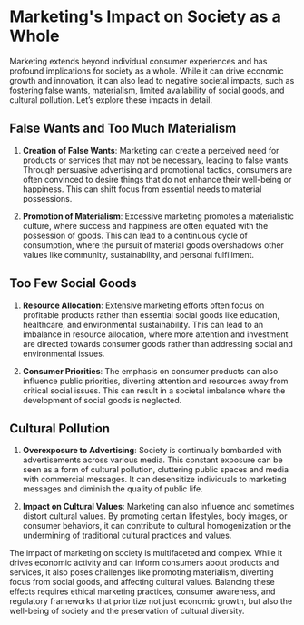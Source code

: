 # Marketing's Impact on Society as a Whole

Marketing extends beyond individual consumer experiences and has profound implications for society as a whole. While it can drive economic growth and innovation, it can also lead to negative societal impacts, such as fostering false wants, materialism, limited availability of social goods, and cultural pollution. Let’s explore these impacts in detail.

## False Wants and Too Much Materialism

1. **Creation of False Wants**: Marketing can create a perceived need for products or services that may not be necessary, leading to false wants. Through persuasive advertising and promotional tactics, consumers are often convinced to desire things that do not enhance their well-being or happiness. This can shift focus from essential needs to material possessions.

2. **Promotion of Materialism**: Excessive marketing promotes a materialistic culture, where success and happiness are often equated with the possession of goods. This can lead to a continuous cycle of consumption, where the pursuit of material goods overshadows other values like community, sustainability, and personal fulfillment.

## Too Few Social Goods

1. **Resource Allocation**: Extensive marketing efforts often focus on profitable products rather than essential social goods like education, healthcare, and environmental sustainability. This can lead to an imbalance in resource allocation, where more attention and investment are directed towards consumer goods rather than addressing social and environmental issues.

2. **Consumer Priorities**: The emphasis on consumer products can also influence public priorities, diverting attention and resources away from critical social issues. This can result in a societal imbalance where the development of social goods is neglected.

## Cultural Pollution

1. **Overexposure to Advertising**: Society is continually bombarded with advertisements across various media. This constant exposure can be seen as a form of cultural pollution, cluttering public spaces and media with commercial messages. It can desensitize individuals to marketing messages and diminish the quality of public life.

2. **Impact on Cultural Values**: Marketing can also influence and sometimes distort cultural values. By promoting certain lifestyles, body images, or consumer behaviors, it can contribute to cultural homogenization or the undermining of traditional cultural practices and values.

The impact of marketing on society is multifaceted and complex. While it drives economic activity and can inform consumers about products and services, it also poses challenges like promoting materialism, diverting focus from social goods, and affecting cultural values. Balancing these effects requires ethical marketing practices, consumer awareness, and regulatory frameworks that prioritize not just economic growth, but also the well-being of society and the preservation of cultural diversity.